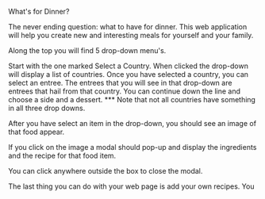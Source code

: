 What's for Dinner?

The never ending question: what to have for dinner. This web application will help you create new and interesting meals for yourself and your family.

Along the top you will find 5 drop-down menu's. 

Start with the one marked Select a Country. When clicked the drop-down will display a list of countries. Once you have selected a country, you can select an entree. The entrees that you will see in that drop-down are entrees that hail from that country. You can continue down the line and choose a side and a dessert. *** Note that not all countries have something in all three drop downs.

After you have select an item in the drop-down, you should see an image of that food appear.

If you click on the image a modal should pop-up and display the ingredients and the recipe for that food item.

You can click anywhere outside the box to close the modal.

The last thing you can do with your web page is add your own recipes. You 